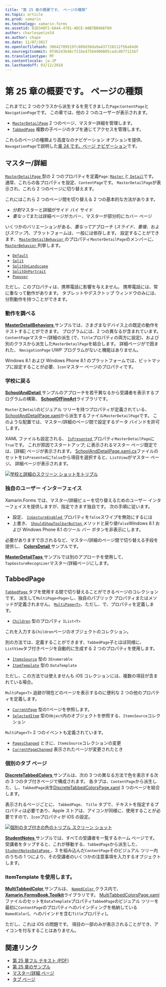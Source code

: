 ```yaml
---
title: "第 25 章の概要です。 ページの種類"
ms.topic: article
ms.prod: xamarin
ms.technology: xamarin-forms
ms.assetid: D1D348F2-6A44-4781-ADCE-A0B7BB9AEF89
author: charlespetzold
ms.author: chape
ms.date: 11/07/2017
ms.openlocfilehash: 30642709519fc809d30da9a437728112f56a64d6
ms.sourcegitcommit: 0fdb243b46cf21be47584900805cadcd077121bf
ms.translationtype: MT
ms.contentlocale: ja-JP
ms.lasthandoff: 03/12/2018
---
```

# <a name="summary-of-chapter-25-page-varieties"></a>第 25 章の概要です。 ページの種類

これまでに 2 つのクラスから派生するを見てきました`Page`:`ContentPage`と`NavigationPage`です。 この章では、他の 2 つのユーザーが表示されます。

- [`MasterDetailPage`](https://developer.xamarin.com/api/type/Xamarin.Forms.MasterDetailPage/) 2 つのページ、マスター詳細を管理します。
- [`TabbedPage`](https://developer.xamarin.com/api/type/Xamarin.Forms.TabbedPage/) 複数の子ページのタブを通じてアクセスを管理します。

これらのページの種類より高度なのナビゲーション オプションを提供、`NavagationPage`で説明した[章 24 です。ページ ナビゲーション](~/xamarin-forms/creating-mobile-apps-xamarin-forms/summaries/chapter24.md)です。

## <a name="master-and-detail"></a>マスター/詳細

[ `MasterDetailPage` ](https://developer.xamarin.com/api/type/Xamarin.Forms.MasterDetailPage/)型の 2 つのプロパティを定義`Page`: [ `Master` ](https://developer.xamarin.com/api/property/Xamarin.Forms.MasterDetailPage.Master/)と[ `Detail`](https://developer.xamarin.com/api/property/Xamarin.Forms.MasterDetailPage.Detail/)です。 通常、これらの各プロパティを設定、`ContentPage`です。 `MasterDetailPage`が表示され、これら 2 つのページに切り替えます。

これにはこれら 2 つのページ間を切り替える 2 つの基本的な方法があります。

- *分割*マスターと詳細がサイド バイ サイド
- *重なって*または詳細ページがカバー、マスターが部分的にカバー ページ

いくつかのバリエーションがある、*重なって*アプローチ (*スライド*、*重複*、および*スワップ*)、プラットフォームは、一般には依存します。 設定することができます、 [ `MasterDetailBehavior` ](https://developer.xamarin.com/api/property/Xamarin.Forms.MasterDetailPage.MasterBehavior/)のプロパティ`MasterDetailPage`のメンバーに、 [ `MasterBehavior` ](https://developer.xamarin.com/api/type/Xamarin.Forms.MasterBehavior/)列挙します。

- [`Default`](https://developer.xamarin.com/api/field/Xamarin.Forms.MasterBehavior.Default/)
- [`Split`](https://developer.xamarin.com/api/field/Xamarin.Forms.MasterBehavior.Split/)
- [`SplitOnLandscape`](https://developer.xamarin.com/api/field/Xamarin.Forms.MasterBehavior.SplitOnLandscape/)
- [`SplitOnPortrait`](https://developer.xamarin.com/api/field/Xamarin.Forms.MasterBehavior.SplitOnPortrait/)
- [`Popover`](https://developer.xamarin.com/api/field/Xamarin.Forms.MasterBehavior.Popover/)

ただし、このプロパティは、携帯電話に影響を与えません。 携帯電話には、常に重なって動作があります。 タブレットやデスクトップ ウィンドウのみには、分割動作を持つことができます。

### <a name="exploring-the-behaviors"></a>動作を調べる

[ **MasterDetailBehaviors** ](https://github.com/xamarin/xamarin-forms-book-samples/tree/master/Chapter25/MasterDetailBehaviors)サンプルでは、さまざまなデバイス上の既定の動作をテストすることができます。 プログラムには、2 つの異なるが含まれています。`ContentPage`マスター/詳細の派生 (で、`Title`プロパティの両方に設定)、および別のクラスから派生した`MasterDetailPage`を結合します。 詳細ページがで囲まれた、 `NavigationPage` UWP プログラムがないと機能はありません。

Windows 8.1 および Windows Phone 8.1 のプラットフォームでは、ビットマップに設定することが必要、`Icon`マスター ページのプロパティです。

### <a name="back-to-school"></a>学校に戻る

[ **SchoolAndDetail** ](https://github.com/xamarin/xamarin-forms-book-samples/tree/master/Chapter25/SchoolAndDetail)サンプルのアプローチを若干異なるから受講者を表示するプログラムの構築、 [ **SchoolOfFineArt**](https://github.com/xamarin/xamarin-forms-book-samples/tree/master/Libraries/SchoolOfFineArt)ライブラリです。

`Master`と`Detail`のビジュアル ツリーを持つプロパティが定義されている、 [SchoolAndDetailPage.xaml](https://github.com/xamarin/xamarin-forms-book-samples/blob/master/Chapter25/SchoolAndDetail/SchoolAndDetail/SchoolAndDetail/SchoolAndDetailPage.xaml)から派生するファイル`MasterDetailPage`です。 このような配置では、マスター/詳細のページ間で設定するデータ バインドを許可します。

XAML ファイルも設定される、 [ `IsPresented` ](https://developer.xamarin.com/api/property/Xamarin.Forms.MasterDetailPage.IsPresented/)プロパティ`MasterDetailPage`に`True`です。 これが原因でスタートアップ; に表示されるマスター ページ既定では、[詳細] ページが表示されます。 [SchoolAndDetailPage.xaml.cs](https://github.com/xamarin/xamarin-forms-book-samples/blob/master/Chapter25/SchoolAndDetail/SchoolAndDetail/SchoolAndDetail/SchoolAndDetailPage.xaml.cs)ファイルのセットを`IsPresented`に`false`から項目を選択すると、`ListView`がマスター ページ。 詳細ページが表示されます。

[![学校と詳細のスクリーン ショットをトリプル](images/ch25fg09-small.png "詳細ページ、MasterDetailPage から")](images/ch25fg09-large.png#lightbox "MasterDetailPage から詳細ページ")

### <a name="your-own-user-interface"></a>独自のユーザー インターフェイス

Xamarin.Forms では、マスター/詳細ビューを切り替えるためのユーザー インターフェイスを提供しますが、指定できます独自です。 次の手順に従います。

- 設定、 [ `IsGestureEnabled` ](https://developer.xamarin.com/api/property/Xamarin.Forms.MasterDetailPage.IsGestureEnabled/)プロパティを`false`スワイプを無効にするには
- 上書き、 [ `ShouldShowToolbarButton` ](https://developer.xamarin.com/api/member/Xamarin.Forms.MasterDetailPage.ShouldShowToolbarButton()/)メソッドと戻り値`false`Windows 8.1 および Windows Phone 8.1 のツール バー ボタンを非表示にします。

必要がありますで示されるなど、マスター/詳細のページ間で切り替える手段を提供し、 [ **ColorsDetail** ](https://github.com/xamarin/xamarin-forms-book-samples/tree/master/Chapter25/ColorsDetails)サンプルです。

[ **MasterDetailTaps** ](https://github.com/xamarin/xamarin-forms-book-samples/tree/master/Chapter25/MasterDetailTaps)サンプルでは別のアプローチを使用して、`TapGestureRecognizer`マスター/詳細ページにします。

## <a name="tabbedpage"></a>TabbedPage

[ `TabbedPage` ](https://developer.xamarin.com/api/type/Xamarin.Forms.TabbedPage/)タブを使用する間で切り替えることができるページのコレクションです。 派生して`MultiPage<Page>`し、独自のパブリック プロパティまたはメソッドが定義されません。 [`MultiPage<T>`](https://developer.xamarin.com/api/type/Xamarin.Forms.MultiPage%3CT%3E/)、ただし、で、プロパティを定義します。

- [`Children`](https://developer.xamarin.com/api/property/Xamarin.Forms.MultiPage%3CT%3E.Children/) 型のプロパティ `IList<T>`

これを入力する`Children`ページのオブジェクトのコレクション。

別の方法では、定義することができます、`TabbedPage`子とほぼ同様に、`ListView`タブ付きページを自動的に生成する 2 つのプロパティを使用します。

- [`ItemsSource`](https://developer.xamarin.com/api/property/Xamarin.Forms.MultiPage%3CT%3E.ItemsSource/) 型の `IEnumerable`
- [`ItemTemplate`](https://developer.xamarin.com/api/property/Xamarin.Forms.MultiPage%3CT%3E.ItemTemplate/) 型の `DataTemplate`

ただし、この方法では使えませんも iOS コレクションには、複数の項目が含まれている場合。

`MultiPage<T>` 追跡が現在どのページを表示するのに便利な 2 つの他のプロパティを定義します。

- [`CurrentPage`](https://developer.xamarin.com/api/property/Xamarin.Forms.MultiPage%3CT%3E.CurrentPage/) 型の`T`ページを参照します。
- [`SelectedItem`](https://developer.xamarin.com/api/property/Xamarin.Forms.MultiPage%3CT%3E.SelectedItem/) 型の`Object`内のオブジェクトを参照する、`ItemsSource`コレクション

`MultiPage<T>` 2 つのイベントも定義されています。

- [`PagesChanged`](https://developer.xamarin.com/api/event/Xamarin.Forms.MultiPage%3CT%3E.PagesChanged/) ときに、`ItemsSource`コレクションの変更
- [`CurrentPageChanged`](https://developer.xamarin.com/api/event/Xamarin.Forms.MultiPage%3CT%3E.CurrentPageChanged/) 表示されたページが変更されたとき

### <a name="discrete-tab-pages"></a>個別のタブ ページ

[ **DiscreteTabbedColors** ](https://github.com/xamarin/xamarin-forms-book-samples/tree/master/Chapter25/DiscreteTabbedColors)サンプルは、次の 3 つの異なる方法で色を表示する次の 3 つのタブ付きページで構成されます。 各タブは、`ContentPage`から派生した、し、`TabbedPage`派生[DiscreteTabbedColorsPage.xaml](https://github.com/xamarin/xamarin-forms-book-samples/blob/master/Chapter25/DiscreteTabbedColors/DiscreteTabbedColors/DiscreteTabbedColors/DiscreteTabbedColorsPage.xaml) 3 つのページを結合します。

表示されるページごとに、 `TabbedPage`、 `Title`  タブで、テキストを指定するプロパティは必要であり、Apple ストアは、アイコンが同様に、使用することが必要ですので、`Icon`プロパティが iOS の設定。

[![個別のタブ付きの色のトリプル スクリーン ショット](images/ch25fg13-small.png "TabbedPage")](images/ch25fg13-large.png#lightbox "TabbedPage")

[ **StudentNotes** ](https://github.com/xamarin/xamarin-forms-book-samples/tree/master/Chapter25/StudentNotes)サンプルでは、すべての受講者を一覧するホーム ページです。 受講者をタップすると、これが移動する、`TabbedPage`から派生した、 [ `StudentNotesDataPage` ](https://github.com/xamarin/xamarin-forms-book-samples/blob/master/Chapter25/StudentNotes/StudentNotes/StudentNotes/StudentNotesDataPage.xaml)、3 を組み込んだ`ContentPage`そのビジュアル ツリー内のうちの 1 つにより、その受講者のいくつかの注意事項を入力するオブジェクトします。

### <a name="using-an-itemtemplate"></a>ItemTemplate を使用します。

[ **MultiTabbedColor** ](https://github.com/xamarin/xamarin-forms-book-samples/tree/master/Chapter25/MultiTabbedColors)サンプルは、 [ `NamedColor` ](https://github.com/xamarin/xamarin-forms-book-samples/blob/master/Libraries/Xamarin.FormsBook.Toolkit/Xamarin.FormsBook.Toolkit/NamedColor.cs)クラス内で、 [ **Xamarin.FormsBook.Toolkit**](https://github.com/xamarin/xamarin-forms-book-samples/tree/master/Libraries/Xamarin.FormsBook.Toolkit)ライブラリです。 [MultiTabbedColorsPage.xaml](https://github.com/xamarin/xamarin-forms-book-samples/blob/master/Chapter25/MultiTabbedColors/MultiTabbedColors/MultiTabbedColors/MultiTabbedColorsPage.xaml)ファイルのセットを`DataTemplate`プロパティ`TabbedPage`のビジュアル ツリーを最初に`ContentPage`のプロパティへのバインディングを格納している`NamedColor`(、へのバインドを含む`Title`プロパティ)。

ただし、これは iOS の問題です。 項目の一部のみが表示されることができ、アイコンを付与することはありません。



## <a name="related-links"></a>関連リンク

- [第 25 章フル テキスト (PDF)](https://download.xamarin.com/developer/xamarin-forms-book/XamarinFormsBook-Ch25-Apr2016.pdf)
- [第 25 章のサンプル](https://github.com/xamarin/xamarin-forms-book-samples/tree/master/Chapter25)
- [マスター/詳細 ページ](~/xamarin-forms/app-fundamentals/navigation/master-detail-page.md)
- [タブ ページ](~/xamarin-forms/app-fundamentals/navigation/tabbed-page.md)
